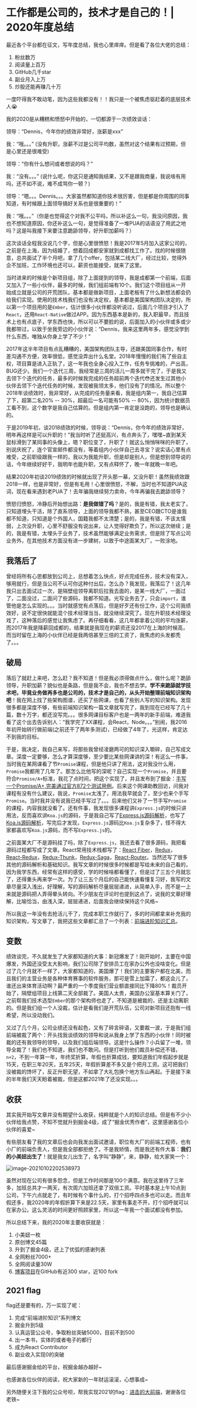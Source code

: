 # 工作都是公司的，技术才是自己的！| 2020年度总结

最近各个平台都在征文，写年度总结，我也心里痒痒。但是看了各位大佬的总结：

1. 粉丝数万
2. 阅读量上百万
3. GitHub几千star
4. 副业月入上万
5. 炒股还能再赚几十万

一度吓得我不敢动笔，因为这些我都没有！！我只是一个被焦虑驱赶着的底层技术人😭

我的2020是从糟糕和愤怒中开始的，一切都源于一次绩效谈话：

领导：“Dennis，今年你的绩效非常好，涨薪是xxx”

我：“哦。。。” (没有升职，涨薪不过是公司平均数，虽然对这个结果有过预期，但是心里还是很难受)

领导：“你有什么想问或者想说的吗？”

我：“没有。。。” (说什么呢，你这只是通知我结果，又不是跟我商量，我说啥有用吗，还不如不说，难不成骂你一顿？)

领导：“嗯。。。Dennis。。。大家虽然都知道你技术很厉害，但是都是你周围的同事知道，有时候跟上面领导搞好关系也是很重要的！”

我：“哦。。。”（你是也觉得这个对我不公平吗，所以补这么一句，我没问原因，我也不想知道原因，你还补这么一句，是觉得准备了一堆PUA的话语没了用武之地吗？这是叫我接下来要注意跪舔领导，好升职加薪吗？）



这次谈话全程我没说几个字，但是心里很愤怒！我是2017年5月加入这家公司的，之前是在上海，因为结婚了，想着回成都安家就到成都找工作了。找的时候很随意，总共面试了半个月吧，拿了几个offer，包括某二线大厂，经过比较，觉得外企不加班，工作环境也还可以，薪资也能接受，就来了这里。

当时进来的时候是个新项目组，除了上面提到的领导，我是成都第一个前端，后面又加入了一些小伙伴，最多的时候，我们组前端有10个。我们这个项目组从一开始成立就是公司的开荒团队，基本都是做新项目，上面老板有了什么新想法都会扔给我们实现。使用的技术栈我们也没有决定权，基本都是美国架构团队决定的，所以第一个项目用的是`Ember`，估计很多小伙伴都没听说过，后面几个项目才引入了`React`，还用`React-Native`做过APP。因为东西基本是新的，我入职最早，而且技术上也有点底子，学东西也快，所以可以不要脸的说，后面加入的小伙伴或多或少我都带过，以致于坐我旁边的小伙伴说：“Dennis，我来这里两年多，感觉没学到什么东西，唯独从你身上学了不少！”

2017年这半年项目有点乱糟糟的，美国架构团队主导，还跟美国同事合作，有时差沟通不方便，效率很低，感觉没弄出什么名堂。2018年慢慢的我们有了些自主权，项目算是进入正轨了，这一年我也全身心投入工作，任务专挑难的，产出高，BUG还少。我们一个迭代三周，我经常是三周的活儿一周多就干完了，于是我又去领下个迭代的任务，最多的时候我完成的任务超前两个迭代😳还发生过其他小伙伴去领下个迭代任务的时候，发现被我领太多，他们没有了的情况。所以整个2018年谈绩效时，我非常好，从完成的任务量来看，我是组内第一，我自己估算了下，超第二名20% -- 30%，超最后一名可能有50% -- 80%，因为统计数据员工看不到，这个数字是我自己估算的。但是组内第一肯定是没跑的，领导也是确认的。

于是2019年初，谈2018绩效的时候，领导说：“Dennis，你今年的绩效非常好，明年再这样是可以升职的！”我当时听了还挺高兴，有点奔头了，嘿嘿~直到某天鼠标滑到了某同事的头像上，嗯？职位变了，升职了！就这么悄悄咪咪的升职了，别说庆祝了，连个官宣邮件都没有，等着组内小伙伴自己去寻宝？说实话心里有点难受，之前职级跟我一样的，我以为我能升职，但是却是别人，但是想到领导说的话，今年继续好好干，我明年也能升职，又有点释怀了，晚一年就晚一年吧。

结果2020年初谈2019绩效的时候就出现了开头那一幕，又没升职！虽然我绩效跟2018一样，也是非常好，但是有毛用！心里很愤怒，不解，当时也不知道PUA这词，现在看来遇到老PUA了！去年骗我继续努力卖命，今年再骗我去跪舔领导？

愤怒归愤怒，冷静后开始想出路：**是我做错了吗**？是的，我是有错，我太老实了，只知道埋头干活，除了直系领导，上面的领导我都不熟，甚至CEO跟CTO是谁我都不知道，只知道是个外国人，国籍我都不太清楚；是的，我是有错，不该太懦弱，上次没升职，心里不舒服没有说出来，让人觉得好欺负了，所以这次继续；是的，我是有错，太埋头于业务了，技术虽然能够满足业务需求，但是除了写点公司业务外，在其他技术方面没有进一步建树，以致于中途面某大厂，一败涂地。

## 我落后了

曾经将所有心思都放到公司上，总想着怎么快点，好点完成任务，技术没有深入，够用就行，但是当公司不认可你这种付出后，怎么办？我发现，我落后了！这几年我只出去面试过一次，是隔壁组领导离职后拉我去面的，是某一线大厂，一面过了，二面没过，二面问了些源码，我都不知道。光写业务去了，只会`import`，谁管他是怎么实现的。。。当时就感觉有点落后，但是好歹还有份工作，这个公司我绩效好，说不定很快就能混个技术经理当当，就没继续深究了。现在升职技术经理没戏了，这种落后的感觉让我焦虑了。再仔细看看，这几年都拿着公司的平均涨薪，而2017年我是降薪回成都的，结果就是我现在的薪资还没2017在上海的时候高，而当时留在上海的小伙伴已经是我两倍甚至三倍的工资了，我焦虑的头发都秃了。。。

## 破局

落后了就赶上来吧，怎么赶？我不知道！但是我必须得做点什么，做什么呢？跪舔领导，升职加薪？貌似也是条路，但是我不会，我也不想去学。**学不来跪舔就学技术吧，毕竟业务做再多也是公司的，技术才是自己的，从头开始整理前端知识架构吧**！我在网上找了些架构图谱，还买了些网课，也看了些别人写的知识架构。发现很多都是深度不够，有些前端知识架构一篇文章就写完了，我到现在已经写了几十篇，数十万字，都还没写完。。。很多网课目标客户也是一两年的新手前端，难道我看了这个出去告诉别人：“我学完了XX课程，会React，Node。。。”别闹，我2016年初开始转行做前端(之前还干了两年多测试)，已经做了4年了，光这样，肯定达不到我的目标。

于是，我决定，我自己来写，将那些我曾经凌磨两可的知识深入嚼碎，自己写成文章。深度一定要够，怎么才算深度够，至少要比某些网课讲的深！有这么一件事，当时我在某网课看了节`Promise`课程，但是他只讲了用法，这对我没什么用，`Promise`我都用了几年了。那怎么比他写的深呢？自己实现一个`Promise`，并且要符合`Promise/A+`标准，我花了点时间，把这个实现了，并且发布到了掘金：[手写一个Promise/A+,完美通过官方872个测试用例](https://juejin.cn/post/6844904116913700877)。后来这个网课助教回访，问我对课程有没有什么建议，我说，`Promise`太浅了，用法我早就会了，至少也来个手写`Promise`。当时我并没有说我已经手写过了。。。后来他们又补了一节手写`Promise`的课程，内容我就没看了。还有件事，我发现很多课程讲`Express.js`的时候只讲用法，反而喜欢讲`Koa.js`的源码，于是我自己写了[Express.js源码解析](https://juejin.cn/post/6890358903960240142)，也写了[Koa.js源码解析](https://juejin.cn/post/6892952604163342344)，写完后才发现，`Express.js`源码比`Koa.js`复杂多了，怪不得大家都喜欢写`Koa.js`源码，而不写`Express.js`的。

之前面某大厂不是源码挂了吗，除了`Express.js`，我还去看了很多源码，我把看源码过程都写成了文章。React常用技术栈都写了：[React Fiber](https://juejin.cn/post/6844904197008130062)，[Redux](https://juejin.cn/post/6845166891682512909)，[React-Redux](https://juejin.cn/post/6847902222756347911)，[Redux-Thunk](https://juejin.cn/post/6869950884231675912)，[Redux-Saga](https://juejin.cn/post/6885223002703822855)，[React-Router](https://juejin.cn/post/6855129007949398029)。当然还写了很多其他的源码解析和基础知识。我写文章的时候很多时候都是写给未来的自己看的，因为我学东西，经常有这样的感受，学的时候啥都看懂了，但是过了三五个月就忘了，还得重头再来学一次。为了让三五个月后的自己能快速看懂复习好，我写的文章尽量深入浅出，好理解，写的源码解析尽量层层递进，从简单入手，而不是一上来就是源码把人弄得晕头转向。不少朋友在评论时也提到这点了，说我的文章好理解，比喻恰当，由浅入深，层层递进，后面我会继续保持这个风格~

所以我这一年没有去抢活儿干了，完成本职工作就行了，多的时间都拿来补充我的知识架构，写文章了，我把这些文章都汇总了一个列表：[前端进阶知识汇总](https://juejin.cn/post/6844904061838295047)。

## 变数

绩效谈完，不久就发生了大家都知道的大事：新冠爆发了！刚开始时，主要在中国爆发，外国还没受太大影响，我们公司除了安排员工在家办公外也没啥变化。但是过了几个月就不一样了，大家都知道的，美国爆了！我们的主要客户都在北美，而且我们的主营业务是各种体育赛事的软件服务，那可是雪上加霜了，都这会儿了，谁还出来体育活动啊？最严重的一个季度我们营业额直接同比下降80%！裁员开始了，隔壁组项目上线第二天全部裁了。美国人太贵，美国办公室基本算关门了，之前帮我们技术选型`Ember`的那个架构师也走了，不知道是被裁的，还是主动离职的。但是我们组一个人没裁，估计是看我们是开荒队伍，公司对新项目还抱有一线希望，所以没动我们。

又过了几个月，公司业绩还没有起色，又有了碎言碎语，又要裁一波，于是我们组前端被裁了两个：开头找我谈绩效的领导和说从我身上学了东西的小伙伴！同时被裁的还有我领导的领导，以及我们组后端领导。这是什么操作？小兵留了一堆，领导全裁了！我们也不知道，我们也不敢问。但是打听到他们裁员补偿还不错，`n+2`，不到一年算一年，年终奖折算，年假也折算成钱，要知道我们年假起步就是15天，在职三年20天，五年25天，年假折算差不多又是个把月工资。这可把我们没被裁的馋坏了，反正升职无望，不如拿了大礼包换个地方东山再起。于是接下来的半年我们天天盼着被裁，但是这都2021年了还没实现。。。

## 收获

其实我开始写文章并没有期望什么收获，纯粹就是个人的知识总结。但是有不少小伙伴给我点赞，不知不觉就升到掘金4级，成了“掘金优秀作者”，这里感谢各位小伙伴的喜爱~

有些朋友看了我的文章后也会向我发出面试邀请，职位有大厂的前端工程师，也有小厂的前端负责人，但是我全部都拒绝了。不是我矫情，而是我还有件大事：**我们的小美妞出生了**！就是我女儿出生了，名字叫“静静”，来，静静，给大家笑一个：

![image-20210102202538973](../../images/AnnualReview/AnnualReview2020/image-20210102202538973.png)

虽然对现在公司有很多怨念，但是工作时间那是100个满意。我在这里待了三年多，加班总共才一两天，有次周六加班还拿了双倍工资。平时基本是上午10点到公司，下午六点就走了，有时候有个事什么的，打个招呼四点多也可以走。而且年假还多，我2020年的年假折算下来是22.5天，家里有事走不开，打个招呼就可以在家办公。这么灵活的时间更好照顾家里，所以这一年我一个面试都没有参加。

所以总结下来，我的2020年主要收获就是：

1. 小美妞一枚
2. 原创博文45篇
3. 升到了掘金4级，还上了优弧的感谢列表
4. 全网粉丝7000+
5. 全网阅读量30W
6. [博客项目](https://github.com/dennis-jiang/Front-End-Knowledges)在GitHub有近300 star，近100 fork

## 2021 flag

flag还是要有的，万一实现了呢：

1. 完成“前端进阶知识”系列博文
2. 掘金升到5级
3. 认真运营公众号，争取粉丝突破5000，目前不到500
4. 出一本书，实体的或者电子的都行
5. 成为React Contributor
6. 副业收入实现0的突破

最后感谢掘金给的平台，祝掘金越办越好~

也感谢各位伙伴的阅读，祝大家新的一年财运滚滚，心想事成~

另外随便关注下我的公众号呗，帮我实现2021的flag：[进击的大前端](http://dennisgo.cn/images/Others/QR430.jpg)，谢谢各位老铁~


